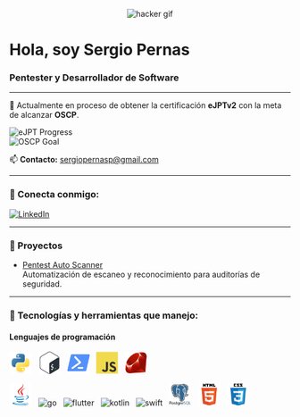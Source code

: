 <p align="center">
  <img src="https://media3.giphy.com/media/v1.Y2lkPTc5MGI3NjExODd6Z2NieDV4NWN4emk0d2ptbHA0OXBxejRzOHZidTZkb2Z3dnh5ZSZlcD12MV9pbnRlcm5hbF9naWZfYnlfaWQmY3Q9Zw/ZVik7pBtu9dNS/giphy.gif" alt="hacker gif" width="200" />
</p>

# Hola, soy Sergio Pernas  
### Pentester y Desarrollador de Software

---

🎯 Actualmente en proceso de obtener la certificación **eJPTv2** con la meta de alcanzar **OSCP**.

![eJPT Progress](https://img.shields.io/badge/eJPT-In%20Progress-yellow)  
![OSCP Goal](https://img.shields.io/badge/OSCP-Goal-red)

📫 **Contacto:** sergiopernasp@gmail.com

---

### 🔗 Conecta conmigo:

<a href="https://www.linkedin.com/in/sergiopernas/" target="_blank" title="LinkedIn">
  <img src="https://raw.githubusercontent.com/rahuldkjain/github-profile-readme-generator/master/src/images/icons/Social/linked-in-alt.svg" alt="LinkedIn" width="30" height="30" />
</a>

---

### 🚀 Proyectos

- [Pentest Auto Scanner](https://github.com/SergSec/pentest-auto-scanner)  
  Automatización de escaneo y reconocimiento para auditorías de seguridad.

---


### 🧰 Tecnologías y herramientas que manejo:

#### Lenguajes de programación
<p align="left">
  <img src="https://raw.githubusercontent.com/devicons/devicon/master/icons/python/python-original.svg" alt="python" width="40" height="40" />&nbsp;&nbsp;
  <img src="https://raw.githubusercontent.com/devicons/devicon/master/icons/bash/bash-original.svg" alt="bash" width="40" height="40" />&nbsp;&nbsp;
  <img src="https://raw.githubusercontent.com/devicons/devicon/master/icons/powershell/powershell-original.svg" alt="powershell" width="40" height="40" />&nbsp;&nbsp;
  <img src="https://raw.githubusercontent.com/devicons/devicon/master/icons/javascript/javascript-original.svg" alt="javascript" width="40" height="40" />&nbsp;&nbsp;
  <img src="https://raw.githubusercontent.com/devicons/devicon/master/icons/ruby/ruby-original.svg" alt="ruby" width="40" height="40" />
</p>

<p align="left">
  <img src="https://raw.githubusercontent.com/devicons/devicon/master/icons/java/java-original.svg" alt="java" width="40" height="40" />&nbsp;&nbsp;
  <img src="https://www.vectorlogo.zone/logos/golang/golang-icon.svg" alt="go" width="40" height="40" />&nbsp;&nbsp;
  <img src="https://www.vectorlogo.zone/logos/flutterio/flutterio-icon.svg" alt="flutter" width="40" height="40" />&nbsp;&nbsp;
  <img src="https://www.vectorlogo.zone/logos/kotlinlang/kotlinlang-icon.svg" alt="kotlin" width="40" height="40" />&nbsp;&nbsp;
  <img src="https://www.vectorlogo.zone/logos/swift/swift-icon.svg" alt="swift" width="40" height="40" />&nbsp;&nbsp;
  <img src="https://raw.githubusercontent.com/devicons/devicon/master/icons/postgresql/postgresql-original-wordmark.svg" alt="postgresql" width="40" height="40" />&nbsp;&nbsp;
  <img src="https://raw.githubusercontent.com/devicons/devicon/master/icons/html5/html5-original-wordmark.svg" alt="html5" width="40" height="40" />&nbsp;&nbsp;
  <img src="https://raw.githubusercontent.com/devicons/devicon/master/icons/css3/css3-original-wordmark.svg" alt="css3" width="40" height="40" />

